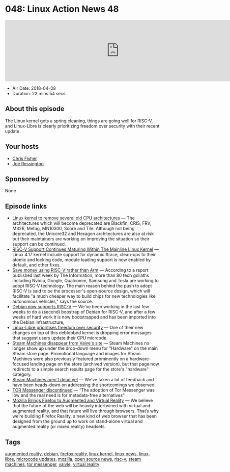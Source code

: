 # 048: Linux Action News 48

<iframe src="https://player.fireside.fm/v2/DAcK9LdX+p10r9sl9?theme=dark" width="740" height="200" frameborder="0" scrolling="no"></iframe>

* Air Date: 2018-04-08
* Duration: 22 mins 54 secs

## About this episode

The Linux kernel gets a spring cleaning, things are going well for RISC-V, and Linux-Libre is clearly prioritizing freedom over security with their recent update. 

## Your hosts
* [Chris Fisher](https://linuxactionnews.com/hosts/chris)
* [Joe Ressington](https://linuxactionnews.com/hosts/joe)

## Sponsored by

None



## Episode links

  * [Linux kernel to remove several old CPU architectures](https://www.neowin.net/news/old-cpus-losing-support-in-linux-cutting-size-by-500000-lines-of-code "Linux kernel to remove several old CPU architectures") — The architectures which will become deprecated are Blackfin, CRIS, FRV, M32R, Metag, MN10300, Score and Tile. Although not being deprecated, the Unicore32 and Hexagon architectures are also at risk but their maintainers are working on improving the situation so their support can be continued.
  * [RISC-V Support Continues Maturing Within The Mainline Linux Kernel](https://www.phoronix.com/scan.php?page=news_item&px=RISC-V-Linux-4.17-Updates "RISC-V Support Continues Maturing Within The Mainline Linux Kernel") — Linux 4.17 kernel include support for dynamic ftrace, clean-ups to their atomic and locking code, module loading support is now enabled by default, and other fixes. 
  * [Save money using RISC-V rather than Arm](http://hexus.net/business/news/components/116831-tech-titans-hope-save-money-using-risc-v-rather-arm/ "Save money using RISC-V rather than Arm") — According to a report published last week by The Information, more than 80 tech goliaths including Nvidia, Google, Qualcomm, Samsung and Tesla are working to adopt RISC-V technology. The main reason behind the push to adopt RISC-V is said to be the processor's open-source design, which will facilitate "a much cheaper way to build chips for new technologies like autonomous vehicles," says the source.
  * [Debian now supports RISC-V](https://groups.google.com/a/groups.riscv.org/forum/m/#!topic/sw-dev/u4VcUtB9r94 "Debian now supports RISC-V") — We've been working in the last few weeks to do a (second) boostrap of Debian for RISC-V, and after a few weeks of hard work it is now bootstrapped and has been imported into the Debian infrastructure,
  * [Linux-Libre prioritises freedom over security](https://www.phoronix.com/scan.php?page=news_item&px=GNU-Linux-Libre-4.16-Released "Linux-Libre prioritises freedom over security") — One of their new changes on top of this deblobbed kernel is dropping error messages that suggest users update their CPU micrcode. 
  * [Steam Machines disappear from Valve's site](https://arstechnica.com/gaming/2018/04/poorly-selling-steam-machines-finally-removed-from-steam-store-front-page/ "Steam Machines disappear from Valve's site") — Steam Machines no longer show up under the drop-down menu for "Hardware" on the main Steam store page. Promotional language and images for Steam Machines were also previously featured prominently on a hardware-focused landing page on the store (archived version), but that page now redirects to a simple search results page for the store's "hardware" category.
  * [Steam Machines aren't dead yet](https://steamcommunity.com/app/221410/discussions/0/1696043806550421224/ "Steam Machines aren't dead yet") — We've taken a lot of feedback and have been heads-down on addressing the shortcomings we observed. 
  * [TOR Messenger discontinued](https://venturebeat.com/2018/04/02/tor-winds-down-its-encrypted-messenger-app-3-years-after-launch/ "TOR Messenger discontinued") — “The adoption of Tor Messenger was low and the real need is for metadata-free alternatives"
  * [Mozilla Brings Firefox to Augmented and Virtual Reality](https://blog.mozilla.org/blog/2018/04/03/mozilla-brings-firefox-augmented-virtual-reality/ "Mozilla Brings Firefox to Augmented and Virtual Reality") — We believe that the future of the web will be heavily intertwined with virtual and augmented reality, and that future will live through browsers. That’s why we’re building Firefox Reality, a new kind of web browser that has been designed from the ground up to work on stand-alone virtual and augmented reality (or mixed reality) headsets.



## Tags

[augmented reality](https://linuxactionnews.com/tags/augmented%20reality), [debian](https://linuxactionnews.com/tags/debian), [firefox reality](https://linuxactionnews.com/tags/firefox%20reality), [linux kernel](https://linuxactionnews.com/tags/linux%20kernel), [linux news](https://linuxactionnews.com/tags/linux%20news), [linux-libre](https://linuxactionnews.com/tags/linux-libre), [microcode updates](https://linuxactionnews.com/tags/microcode%20updates), [mozilla](https://linuxactionnews.com/tags/mozilla), [open source news](https://linuxactionnews.com/tags/open%20source%20news), [risc-v](https://linuxactionnews.com/tags/risc-v), [steam machines](https://linuxactionnews.com/tags/steam%20machines), [tor messenger](https://linuxactionnews.com/tags/tor%20messenger), [valvle](https://linuxactionnews.com/tags/valvle), [virtual reality](https://linuxactionnews.com/tags/virtual%20reality)